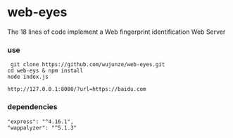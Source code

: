 # web-eyes
The 18 lines of code implement a Web fingerprint identification Web Server

### use
``` git clone https://github.com/wujunze/web-eyes.git```     
``` cd web-eys & npm install ```     
```node index.js ```     

```http://127.0.0.1:8080/?url=https://baidu.com```

### dependencies
    "express": "^4.16.1",
    "wappalyzer": "^5.1.3"
